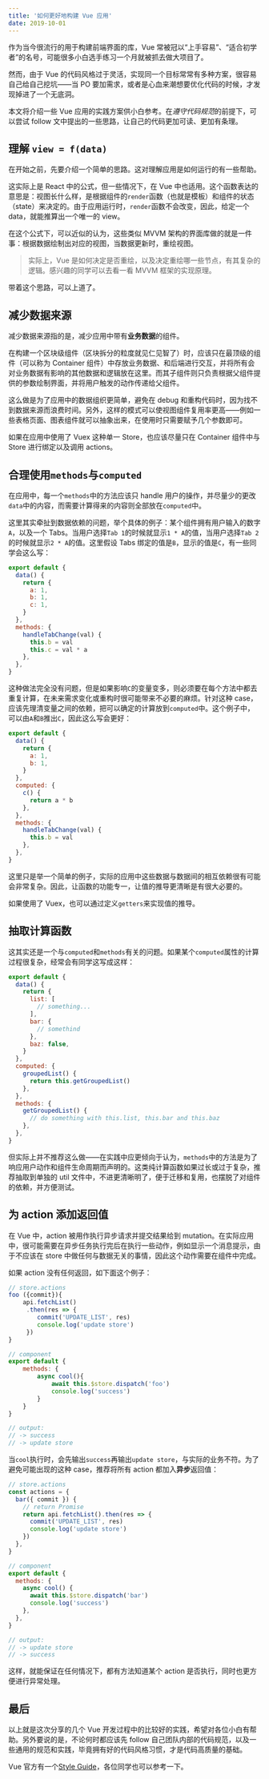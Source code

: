 ```yaml
---
title: '如何更好地构建 Vue 应用'
date: 2019-10-01
---
```


作为当今很流行的用于构建前端界面的库，Vue 常被冠以“上手容易”、“适合初学者”的名号，可能很多小白选手练习一个月就被抓去做大项目了。

然而，由于 Vue 的代码风格过于灵活，实现同一个目标常常有多种方案，很容易自己给自己挖坑——当 PO 要加需求，或者是心血来潮想要优化代码的时候，才发现掉进了一个无底洞。

本文将介绍一些 Vue 应用的实践方案供小白参考。在*遵守代码规范*的前提下，可以尝试 follow 文中提出的一些思路，让自己的代码更加可读、更加有条理。

## 理解 `view = f(data)`

在开始之前，先要介绍一个简单的思路。这对理解应用是如何运行的有一些帮助。

这实际上是 React 中的公式，但一些情况下，在 Vue 中也适用。这个函数表达的意思是：视图长什么样，是根据组件的`render`函数（也就是模板）和组件的状态（state）来决定的。由于应用运行时，`render`函数不会改变，因此，给定一个 data，就能推算出一个唯一的 view。

在这个公式下，可以近似的认为，这些类似 MVVM 架构的界面库做的就是一件事：根据数据绘制出对应的视图，当数据更新时，重绘视图。

> 实际上，Vue 是如何决定是否重绘，以及决定重绘哪一些节点，有其复杂的逻辑。感兴趣的同学可以去看一看 MVVM 框架的实现原理。

带着这个思路，可以上道了。

## 减少数据来源

减少数据来源指的是，减少应用中带有**业务数据**的组件。

在构建一个区块级组件（区块拆分的粒度就见仁见智了）时，应该只在最顶级的组件（可以称为 Container 组件）中存放业务数据、和后端进行交互，并将所有会对业务数据有影响的其他数据和逻辑放在这里。而其子组件则只负责根据父组件提供的参数绘制界面，并将用户触发的动作传递给父组件。

这么做是为了应用中的数据组织更简单，避免在 debug 和重构代码时，因为找不到数据来源而浪费时间。另外，这样的模式可以使视图组件复用率更高——例如一些表格页面、图表组件就可以抽象出来，在使用时只需要赋予几个参数即可。

如果在应用中使用了 Vuex 这种单一 Store，也应该尽量只在 Container 组件中与 Store 进行绑定以及调用 actions。

## 合理使用`methods`与`computed`

在应用中，每一个`methods`中的方法应该只 handle 用户的操作，并尽量少的更改`data`中的内容，而需要计算得来的内容则全部放在`computed`中。

这里其实牵扯到数据依赖的问题，举个具体的例子：某个组件拥有用户输入的数字`A`，以及一个 Tabs。当用户选择`Tab 1`的时候就显示`1 * A`的值，当用户选择`Tab 2`的时候就显示`2 * A`的值。这里假设 Tabs 绑定的值是`B`，显示的值是`C`，有一些同学会这么写：

```js
export default {
  data() {
    return {
      a: 1,
      b: 1,
      c: 1,
    }
  },
  methods: {
    handleTabChange(val) {
      this.b = val
      this.c = val * a
    },
  },
}
```

这种做法完全没有问题，但是如果影响`C`的变量变多，则必须要在每个方法中都去重复计算，在未来需求变化或重构时很可能带来不必要的麻烦。针对这种 case，应该先理清变量之间的依赖，把可以确定的计算放到`computed`中。这个例子中，可以由`A`和`B`推出`C`，因此这么写会更好：

```js
export default {
  data() {
    return {
      a: 1,
      b: 1,
    }
  },
  computed: {
    c() {
      return a * b
    },
  },
  methods: {
    handleTabChange(val) {
      this.b = val
    },
  },
}
```

这里只是举一个简单的例子，实际的应用中这些数据与数据间的相互依赖很有可能会非常复杂。因此，让函数的功能专一，让值的推导更清晰是有很大必要的。

如果使用了 Vuex，也可以通过定义`getters`来实现值的推导。

## 抽取计算函数

这其实还是一个与`computed`和`methods`有关的问题。如果某个`computed`属性的计算过程很复杂，经常会有同学这写成这样：

```js
export default {
  data() {
    return {
      list: [
        // something...
      ],
      bar: {
        // somethind
      },
      baz: false,
    }
  },
  computed: {
    groupedList() {
      return this.getGroupedList()
    },
  },
  methods: {
    getGroupedList() {
      // do something with this.list, this.bar and this.baz
    },
  },
}
```

但实际上并不推荐这么做——在实践中应更倾向于认为，`methods`中的方法是为了响应用户动作和组件生命周期而声明的。这类纯计算函数如果过长或过于复杂，推荐抽取到单独的 util 文件中，不进更清晰明了，便于迁移和复用，也摆脱了对组件的依赖，并方便测试。

## 为 action 添加返回值

在 Vue 中，action 被用作执行异步请求并提交结果给到 mutation。在实际应用中，很可能需要在异步任务执行完后在执行一些动作，例如显示一个消息提示，由于不应该在 store 中做任何与数据无关的事情，因此这个动作需要在组件中完成。

如果 action 没有任何返回，如下面这个例子：

```js
// store.actions
foo ({commit}){
    api.fetchList()
     .then(res => {
        commit('UPDATE_LIST', res)
        console.log('update store')
     })
}

// component
export default {
    methods: {
        async cool(){
            await this.$store.dispatch('foo')
            console.log('success')
        }
    }
}

// output:
// -> success
// -> update store
```

当`cool`执行时，会先输出`success`再输出`update store`，与实际的业务不符。为了避免可能出现的这种 case，推荐将所有 action 都加入**异步**返回值：

```js
// store.actions
const actions = {
  bar({ commit }) {
    // return Promise
    return api.fetchList().then(res => {
      commit('UPDATE_LIST', res)
      console.log('update store')
    })
  },
}

// component
export default {
  methods: {
    async cool() {
      await this.$store.dispatch('bar')
      console.log('success')
    },
  },
}

// output:
// -> update store
// -> success
```

这样，就能保证在任何情况下，都有方法知道某个 action 是否执行，同时也更方便进行异常处理。

## 最后

以上就是这次分享的几个 Vue 开发过程中的比较好的实践，希望对各位小白有帮助。另外要说的是，不论何时都应该先 follow 自己团队内部的代码规范，以及一些通用的规范和实践，毕竟拥有好的代码风格习惯，才是代码高质量的基础。

Vue 官方有一个[Style Guide](https://vuejs.org/v2/style-guide/)，各位同学也可以参考一下。
